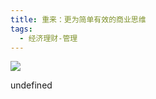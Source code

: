 ```yaml
---
title: 重来：更为简单有效的商业思维
tags:
  - 经济理财-管理
---
```


![](https://cdn.weread.qq.com/weread/cover/1/YueWen_635904/s_YueWen_635904.jpg)

undefined